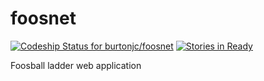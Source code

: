 foosnet
=======
[ ![Codeship Status for burtonjc/foosnet](https://codeship.com/projects/b4a4d8b0-885e-0132-e852-2a2aaf606832/status?branch=master)](https://codeship.com/projects/59400)
[![Stories in Ready](https://badge.waffle.io/burtonjc/foosnet.png?label=ready&title=Ready)](https://waffle.io/burtonjc/foosnet)

Foosball ladder web application
